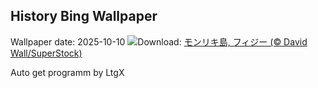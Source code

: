 ## History Bing Wallpaper
Wallpaper date: 2025-10-10
![](https://www.bing.com/th?id=OHR.MonurikiFiji_JA-JP7889877935_UHD.jpg&w=1000)Download: [モンリキ島, フィジー (© David Wall/SuperStock)](https://www.bing.com/th?id=OHR.MonurikiFiji_JA-JP7889877935_UHD.jpg)

Auto get programm by LtgX
